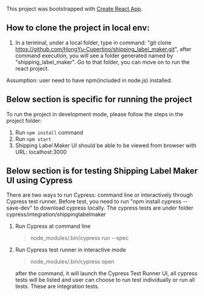 This project was bootstrapped with [Create React App](https://github.com/facebook/create-react-app).

## How to clone the project in local env:
1. In a terminal, under a local folder, type in command: "git clone https://github.com/HongYu-Cupertino/shipping_label_maker.git", after command execution, you will see a folder generated named by "shipping_label_maker". Go to that folder, you can move on to run the react project.

Assumption: user need to have npm(included in node.js) installed. 
## Below section is specific for running the project

To run the project in development mode, please follow the steps in the project folder:

1. Run `npm install` command
2. Run `npm start`
3. Shipping Label Maker UI should be able to be viewed from browser with URL: localhost:3000

## Below section is for testing Shipping Label Maker UI using Cypress

There are two ways to run Cypress: command line or interactively through Cypress test runner. Before test,
you need to run "npm install cypress --save-dev" to download cypress locally. The cypress tests are under folder cypress/integration/shippinglabelmaker

1. Run Cypress at command line

   > node_modules/.bin/cypress run --spec <spec>

2. Run Cypress test runner in interactive mode

   > node_modules/.bin/cypress open

   after the command, it will launch the Cypress Test Runner UI, all cypress tests will be listed and
   user can choose to run test individually or run all tests. These are integration tests.
